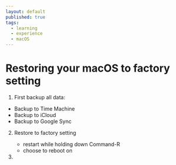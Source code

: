 ```yaml
---
layout: default
published: true
tags:
  - learning
  - experience
  - macOS
---
```


# Restoring your macOS to factory setting

1. First backup all data:
- Backup to Time Machine
- Backup to iCloud
- Backup to Google Sync

2. Restore to factory setting
	- restart while holding down Command-R
    - choose to reboot on


3.
